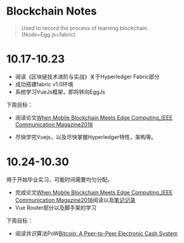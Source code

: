 # Blockchain Notes
> Used to record the process of learning blockchain. (Node+Egg.js+fabric)

# 10.17-10.23

* 阅读《区块链技术进阶与实战》关于Hyperledger Fabric部分
* 成功搭建fabric v1.0环境
* 系统学习VueJs框架，即将转向EggJs

下周目标：

* 阅读论文[When Mobile Blockchain Meets Edge Computing_IEEE Communication Magazine2018](./Blockchain-Article)

* 尽快学完Vuejs，以及尽快掌握Hyperledger特性，架构等。

# 10.24-10.30

用于开始毕业实习，可能时间需要均匀分配。

* 完成论文[When Mobile Blockchain Meets Edge Computing_IEEE Communication Magazine2018](./Blockchain-Article)阅读以及[笔记记录](./论文阅读)
* Vue Router部分以及脚手架的学习

下周目标：

* 阅读共识算法PoW[Bitcoin: A Peer-to-Peer Electronic Cash System](./Blockchain-Article)

# 